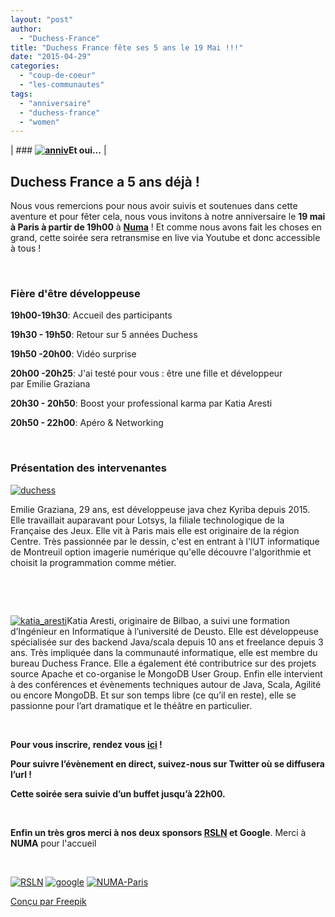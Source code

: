 ```yaml
---
layout: "post"
author: 
  - "Duchess-France"
title: "Duchess France fête ses 5 ans le 19 Mai !!!"
date: "2015-04-29"
categories: 
  - "coup-de-coeur"
  - "les-communautes"
tags: 
  - "anniversaire"
  - "duchess-france"
  - "women"
---
```


| ### **[![anniv](/assets/2015/04/2015-04-29-duchess-france-fete-ses-5-ans-le-19-mai/anniv.png)](/assets/2015/04/2015-04-29-duchess-france-fete-ses-5-ans-le-19-mai/anniv.png)Et oui...** |

## **Duchess France a 5 ans déjà !**

Nous vous remercions pour nous avoir suivis et soutenues dans cette aventure et pour fêter cela, nous vous invitons à notre anniversaire le **19 mai à Paris à partir de 19h00** à **[Numa](https://www.numa.paris/)** ! Et comme nous avons fait les choses en grand, cette soirée sera retransmise en live via Youtube et donc accessible à tous !

 

### Fière d'être développeuse

**19h00-19h30**: Accueil des participants

**19h30 - 19h50**: Retour sur 5 années Duchess

**19h50 -20h00**: Vidéo surprise

**20h00 -20h25**: J'ai testé pour vous : être une fille et développeur par Emilie Graziana

**20h30 - 20h50**: Boost your professional karma par Katia Aresti

**20h50 - 22h00**: Apéro & Networking

 

### Présentation des intervenantes

[![duchess](/assets/2015/04/2015-04-29-duchess-france-fete-ses-5-ans-le-19-mai/duchess.png)](/assets/2015/04/2015-04-29-duchess-france-fete-ses-5-ans-le-19-mai/duchess.png)

Emilie Graziana, 29 ans, est développeuse java chez Kyriba depuis 2015. Elle travaillait auparavant pour Lotsys, la filiale technologique de la Française des Jeux. Elle vit à Paris mais elle est originaire de la région Centre. Très passionnée par le dessin, c'est en entrant à l'IUT informatique de Montreuil option imagerie numérique qu'elle découvre l'algorithmie et choisit la programmation comme métier.

 

 

[![katia_aresti](/assets/2015/04/2015-04-29-duchess-france-fete-ses-5-ans-le-19-mai/katia_aresti.png)](/assets/2015/04/2015-04-29-duchess-france-fete-ses-5-ans-le-19-mai/katia_aresti.png)Katia Aresti, originaire de Bilbao, a suivi une formation d’Ingénieur en Informatique à l’université de Deusto. Elle est développeuse spécialisée sur des backend Java/scala depuis 10 ans et freelance depuis 3 ans. Très impliquée dans la communauté informatique, elle est membre du bureau Duchess France. Elle a également été contributrice sur des projets source Apache et co-organise le MongoDB User Group. Enfin elle intervient à des conférences et évènements techniques autour de Java, Scala, Agilité ou encore MongoDB. Et sur son temps libre (ce qu’il en reste), elle se passionne pour l’art dramatique et le théâtre en particulier.

 

**Pour vous inscrire, rendez vous [ici](https://www.numa.paris/Evenements/Anniversaire-Duchess-France-5) !**

**Pour suivre l’évènement en direct, suivez-nous sur Twitter où se diffusera l’url !**

**Cette soirée sera suivie d’un buffet jusqu’à 22h00.**

 

**Enfin un très gros merci à nos deux sponsors [RSLN](http://www.rslnmag.fr/) et Google**. Merci à **NUMA** pour l'accueil

 

[![RSLN](/assets/2015/04/2015-04-29-duchess-france-fete-ses-5-ans-le-19-mai/RSLN.jpeg)](/assets/2015/04/2015-04-29-duchess-france-fete-ses-5-ans-le-19-mai/RSLN.jpeg) [![google](/assets/2015/04/2015-04-29-duchess-france-fete-ses-5-ans-le-19-mai/google.png)](/assets/2015/04/2015-04-29-duchess-france-fete-ses-5-ans-le-19-mai/google.png) [![NUMA-Paris](/assets/2015/04/2015-04-29-duchess-france-fete-ses-5-ans-le-19-mai/NUMA-Paris.png)](/assets/2015/04/2015-04-29-duchess-france-fete-ses-5-ans-le-19-mai/NUMA-Paris.png)

[Conçu par Freepik](http://fr.freepik.com/vecteurs-libre/cartes-happy-birthday-avec-des-ballons_760747.htm)
